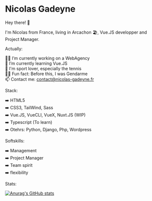 <h1>Nicolas Gadeyne</h1>

Hey there! 👋 

I'm Nicolas from France, living in Arcachon 🏖, Vue.JS developper and Project Manager.

Actually:

👨‍💻 I’m currently working on a WebAgency
</br>🌱 I’m currently learning Vue.JS
</br>🎾 I'm sport lover, especially the tennis
</br>👮‍♂️ Fun fact: Before this, I was Gendarme
</br>📫 Contact me: contact@nicolas-gadeyne.fr

Stack:

➡️ HTML5
</br>➡️ CSS3, TailWind, Sass
</br>➡️ Vue.JS, VueCLI, VueX, Nuxt.JS (WIP) 
</br>➡️ Typescript (To learn)
</br>➡️ Otehrs: Python, Django, Php, Wordpress


Softskills:

➡️ Management
</br>➡️ Project Manager
</br>➡️ Team spirit
</br>➡️ flexibility

Stats:

[![Anurag's GitHub stats](https://github-readme-stats.vercel.app/api?username=ngadeyne&theme=tokyonight)]()





<!---
NGadeyne/NGadeyne is a ✨ special ✨ repository because its `README.md` (this file) appears on your GitHub profile.
You can click the Preview link to take a look at your changes.
--->
